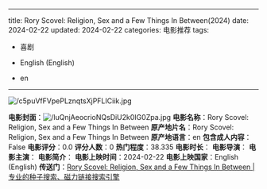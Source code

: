 
---
title: Rory Scovel: Religion, Sex and a Few Things In Between(2024)
date: 2024-02-22
updated: 2024-02-22
categories: 电影推荐
tags:

- 喜剧

- English (English)
- en
---

<img src="https://image.tmdb.org/t/p/original/c5puVfFVpePLznqtsXjPFLICiik.jpg" alt="/c5puVfFVpePLznqtsXjPFLICiik.jpg" title="/c5puVfFVpePLznqtsXjPFLICiik.jpg">

**电影封面**：<img src="https://image.tmdb.org/t/p/w200/luQnjAeocrioNQsDiU2k0IG0Zpa.jpg" alt="/luQnjAeocrioNQsDiU2k0IG0Zpa.jpg" title="/luQnjAeocrioNQsDiU2k0IG0Zpa.jpg">
**电影名称**：Rory Scovel: Religion, Sex and a Few Things In Between
**原产地片名**：Rory Scovel: Religion, Sex and a Few Things In Between
**原产地语言**：en
**包含成人内容**：False
**电影评分**：0.0
**评分人数**：0
**热门程度**：38.335
**电影时长**：
**电影导演**：
**电影主演**：
**电影简介**：
**电影上映时间**：2024-02-22
**电影上映国家**：English (English)
**传送门**：[Rory Scovel: Religion, Sex and a Few Things In Between |专业的种子搜索、磁力链接搜索引擎](https://movie.amd794.com:2083/?search=Rory%20Scovel%3A%20Religion%2C%20Sex%20and%20a%20Few%20Things%20In%20Between&ordering=&mode=match_phrase&page_size=10&page=1)

